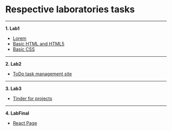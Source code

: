 
# Respective laboratories tasks
---
**1. Lab1**
  * [Lorem](https://fantazjum.github.io/Programowanie-Interfejsow-Webowych/Lab1/Lorem.html)
  * [Basic HTML and HTML5](https://fantazjum.github.io/Programowanie-Interfejsow-Webowych/Lab1/Basic-HTML-and-HTML5.html)
  * [Basic CSS](https://fantazjum.github.io/Programowanie-Interfejsow-Webowych/Lab1/Basic-CSS.html)

---
**2. Lab2**
  * [ToDo task management site](https://fantazjum.github.io/Programowanie-Interfejsow-Webowych/Lab2/ToDo.html)

---
**3. Lab3**
  * [Tinder for projects](https://fantazjum.github.io/Programowanie-Interfejsow-Webowych/Lab3/Projektr.html)

---
**4. LabFinal**
 * [React Page](https://fantazjum.github.io/PizzaTime/)
